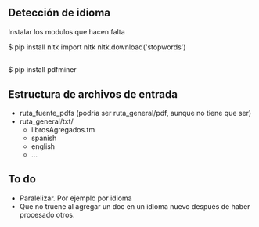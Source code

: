 
## Detección de idioma
Instalar los modulos que hacen falta

$ pip install nltk
import nltk
nltk.download('stopwords')

## 
$ pip install pdfminer

## Estructura de archivos de entrada
+ ruta_fuente_pdfs (podría ser ruta_general/pdf, aunque no tiene que ser)
+ ruta_general/txt/
    * librosAgregados.tm
    * spanish
    * english
    * ...

## To do
+ Paralelizar. Por ejemplo por idioma
+ Que no truene al agregar un doc en un idioma nuevo después de haber procesado otros.
